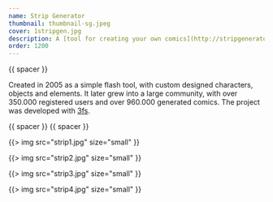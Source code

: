 ```yaml
---
name: Strip Generator
thumbnail: thumbnail-sg.jpeg
cover: 1stripgen.jpg
description: A [tool for creating your own comics](http://stripgenerator.com/)
order: 1200
---
```


{{ spacer }}

Created in 2005 as a simple flash tool, with custom designed characters, objects and elements. It later grew into a large community, with over 350.000 registered users and over 960.000 generated comics. The project was developed with [3fs](http://3fs.si/).

{{ spacer }} {{ spacer }}

{{> img src="strip1.jpg" size="small" }}

{{> img src="strip2.jpg" size="small" }}

{{> img src="strip3.jpg" size="small" }}

{{> img src="strip4.jpg" size="small" }}
